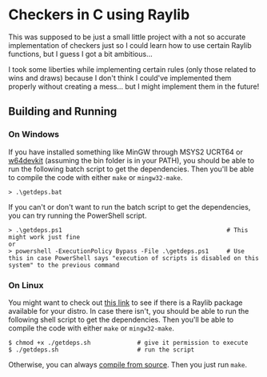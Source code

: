 # Checkers in C using Raylib

This was supposed to be just a small little project with a not so accurate implementation of checkers just so I could learn how to use certain Raylib functions, but I guess I got a bit ambitious...

I took some liberties while implementing certain rules (only those related to wins and draws) because I don't think I could've implemented them properly without creating a mess... but I might implement them in the future!

## Building and Running

### On Windows

If you have installed something like MinGW through MSYS2 UCRT64 or [w64devkit](https://github.com/skeeto/w64devkit) (assuming the bin folder is in your PATH), you should be able to run the following batch script to get the dependencies. Then you'll be able to compile the code with either `make` or `mingw32-make`.

```console
> .\getdeps.bat
```

If you can't or don't want to run the batch script to get the dependencies, you can try running the PowerShell script.

```console
> .\getdeps.ps1                                              # This might work just fine
or
> powershell -ExecutionPolicy Bypass -File .\getdeps.ps1     # Use this in case PowerShell says "execution of scripts is disabled on this system" to the previous command
```

### On Linux

You might want to check out [this link](https://github.com/raysan5/raylib/wiki/Working-on-GNU-Linux#install-on-gnu-linux) to see if there is a
Raylib package available for your distro. In case there isn't, you should be able to run the following shell script to get the dependencies. Then you'll be able to compile the code with either `make` or `mingw32-make`.

```console
$ chmod +x ./getdeps.sh             # give it permission to execute
$ ./getdeps.sh                      # run the script
```

Otherwise, you can always [compile from source](https://github.com/raysan5/raylib/wiki/Working-on-GNU-Linux). Then you just run `make`.